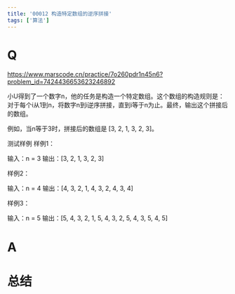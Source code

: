 ```yaml
---
title: '00012 构造特定数组的逆序拼接'
tags: ['算法']
---
```


# Q

https://www.marscode.cn/practice/7o260pdr1n45n6?problem_id=7424436653623246892

小U得到了一个数字n，他的任务是构造一个特定数组。这个数组的构造规则是：对于每个i从1到n，将数字n到i逆序拼接，直到i等于n为止。最终，输出这个拼接后的数组。

例如，当n等于3时，拼接后的数组是 [3, 2, 1, 3, 2, 3]。

测试样例
样例1：

输入：n = 3
输出：[3, 2, 1, 3, 2, 3]

样例2：

输入：n = 4
输出：[4, 3, 2, 1, 4, 3, 2, 4, 3, 4]

样例3：

输入：n = 5
输出：[5, 4, 3, 2, 1, 5, 4, 3, 2, 5, 4, 3, 5, 4, 5]

# A



# 总结



<script>
  function func(n) {
    const res = []
    let i = 0
    let count = 0
    while (count < n) {
      res.push(n - i)
      i++
      if (i === n - count) {
        count++
        i = 0
      }
    }
    return res
  }
  console.log(func(3))
  console.log(func(4))
  console.log(func(5))
</script>